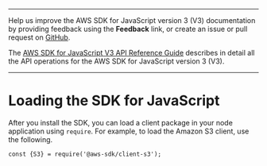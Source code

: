 --------

Help us improve the AWS SDK for JavaScript version 3 \(V3\) documentation by providing feedback using the **Feedback** link, or create an issue or pull request on [GitHub](https://github.com/awsdocs/aws-sdk-for-javascript-v3)\.

 The [AWS SDK for JavaScript V3 API Reference Guide](https://docs.aws.amazon.com/AWSJavaScriptSDK/v3/latest/index.html) describes in detail all the API operations for the AWS SDK for JavaScript version 3 \(V3\)\.

--------

# Loading the SDK for JavaScript<a name="loading-the-jssdk"></a>

After you install the SDK, you can load a client package in your node application using `require`\. For example, to load the Amazon S3 client, use the following\.

```
const {S3} = require('@aws-sdk/client-s3');
```